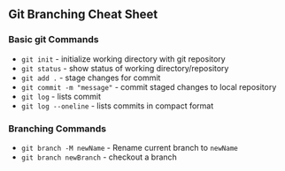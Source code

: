 ## Git Branching Cheat Sheet

### Basic git Commands
* `git init` - initialize working directory with git repository
* `git status` - show status of working directory/repository
* `git add .` - stage changes for commit
* `git commit -m "message"` - commit staged changes to local repository
* `git log` - lists commit
* `git log --oneline` - lists commits in compact format

### Branching Commands
* `git branch -M newName` - Rename current branch to `newName`
* `git branch newBranch` - checkout a branch
